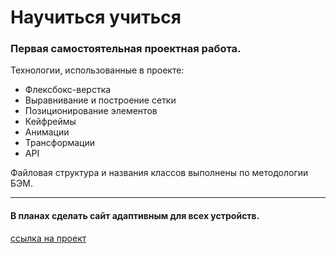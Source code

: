 # Научиться учиться

### Первая самостоятельная проектная работа.

Технологии, использованные в проекте:
* Флексбокс-верстка
* Выравнивание и построение сетки
* Позиционирование элементов
* Кейфреймы
* Анимации
* Трансформации 
* API

Файловая структура и названия классов выполнены по методологии БЭМ.

------

#### В планах сделать сайт адаптивным для всех устройств.

[ссылка на проект](https://timofeykafanov.github.io/how-to-learn/)
